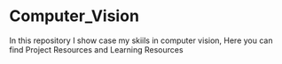 # Computer_Vision
 In this repository I show case my skiils in computer vision, Here you can find Project Resources and Learning Resources
